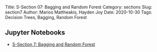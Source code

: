 Title: S-Section 07: Bagging and Random Forest
Category: sections
Slug: section7
Author: Marios Mattheakis, Hayden Joy
Date: 2020-10-30
Tags: Decision Trees, Bagging, Random Forest

## Jupyter Notebooks

- [S-Section 7: Bagging and Random Forest]({filename}notebook/cs109a_section_7.ipynb)
